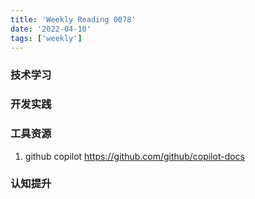 ```yaml
---
title: 'Weekly Reading 0078'
date: '2022-04-10'
tags: ['weekly']
---
```


### 技术学习

### 开发实践

### 工具资源

1. github copilot https://github.com/github/copilot-docs

### 认知提升
